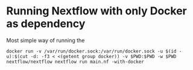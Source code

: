 
# Running Nextflow with only Docker as dependency 


Most simple way of running the 


```
docker run -v /var/run/docker.sock:/var/run/docker.sock -u $(id -u):$(cut -d: -f3 < <(getent group docker)) -v $PWD:$PWD -w $PWD nextflow/nextflow nextflow run main.nf -with-docker
```